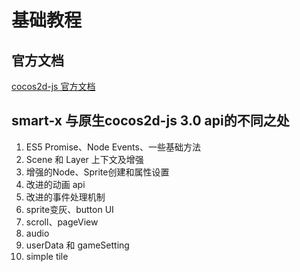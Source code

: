 # 基础教程

## 官方文档

[cocos2d-js 官方文档](http://cocos2d-x.org/docs/catalog/framework/html5/zh)

## smart-x 与原生cocos2d-js 3.0 api的不同之处

1. ES5 Promise、Node Events、一些基础方法
1. Scene 和 Layer 上下文及增强
1. 增强的Node、Sprite创建和属性设置
1. 改进的动画 api
1. 改进的事件处理机制
1. sprite变灰、button UI
1. scroll、pageView
1. audio
1. userData 和 gameSetting
1. simple tile

